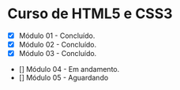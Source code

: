 # Curso de HTML5 e CSS3
- [X] Módulo 01 - Concluído.
- [X] Módulo 02 - Concluído.
- [X] Módulo 03 - Concluído.
- [] Módulo 04 - Em andamento.
- [] Módulo 05 - Aguardando